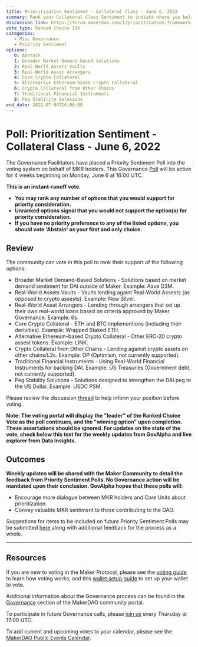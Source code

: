```yaml
---
title: Prioritization Sentiment - Collateral Class - June 6, 2022
summary: Rank your Collateral Class Sentiment to indiate where you believe MakerDAO should be focusing resources. 
discussion_link: https://forum.makerdao.com/t/prioritization-framework-sentiment-polling/15554
vote_type: Ranked Choice IRV
categories:
   - Misc Governance
   - Priority Sentiment
options:
   0: Abstain
   1: Broader Market Demand-Based Solutions 
   2: Real-World Assets Vaults
   3: Real-World Asset Arrangers
   4: Core Crypto Collateral 
   5: Alternative Ethereum-based Crypto Collateral 
   6: Crypto Collateral from Other Chains
   7: Traditional Financial Instruments 
   8: Peg Stability Solutions 
end_date: 2022-07-04T16:00:00
---
```

# Poll: Prioritization Sentiment - Collateral Class - June 6, 2022

The Governance Facilitators have placed a Priority Sentiment Poll into the voting system on behalf of MKR holders. This Governance [Poll](https://community-development.makerdao.com/en/learn/governance/on-chain-gov) will be active for 4 weeks beginning on Monday, June 6 at 16:00 UTC.


**This is an instant-runoff vote.** 
- **You may rank any number of options that you would support for priority consideration.** 
- **Unranked options signal that you would not support the option(s) for priority consideration.**
- **If you have no priority preference to any of the listed options, you should vote 'Abstain' as your first and only choice.**

## Review

The community can vote in this poll to rank their support of the following options:
- Broader Market Demand-Based Solutions - Solutions based on market demand sentiment for DAI outside of Maker. Example: Aave D3M.
- Real-World Assets Vaults - Vaults lending againt Real-World Assests (as opposed to crypto assests). Example: New Silver.
- Real-World Asset Arrangers - Lending through arrangers that set up their own real-world loans based on criteria approved by Maker Governance. Example: 6s.
- Core Crypto Collateral - ETH and BTC implementions (including their derivities). Example: Wrapped Staked ETH.
- Alternative Ethereum-based Crypto Collateral - Other ERC-20 crypto assest tokens. Example: LINK.
- Crypto Collateral from Other Chains - Lending against crypto assets on other chains/L2s. Example: OP (Optimism, not currently supported).
- Traditional Financial Instruments - Using Real-World Financial Instruments for backing DAI. Example: US Treasuries (Government debt, not currently supported).
- Peg Stability Solutions - Solutions designed to strengthen the DAI peg to the US Dollar. Example: USDC PSM.

Please review the discussion [thread](https://forum.makerdao.com/t/prioritization-framework-sentiment-polling/15554) to help inform your position before voting.

**Note: The voting portal will display the "leader" of the Ranked Choice Vote as the poll continues, and the "winning option" upon completion. These assertations should be ignored. For updates on the state of the vote, check below this text for the weekly updates from GovAlpha and live explorer from Data Insights.**

## Outcomes

**Weekly updates will be shared with the Maker Community to detail the feedback from Priority Sentiment Polls. No Governance action will be mandated upon their conclusion. GovAlpha hopes that these polls will:**
- Encourage more dialogue between MKR holders and Core Units about prioritization.
- Convey valuable MKR sentiment to those contributing to the DAO.

Suggestions for items to be included on future Priority Sentiment Polls may be submitted [here](https://docs.google.com/forms/d/e/1FAIpQLScGMqLqzV-ySAiU_AhqeVuwGwgYFGpTYpEDvdNSzXo9Wi4U-w/viewform?usp=sf_link) along with additional feedback for the process as a whole.

---

## Resources

If you are new to voting in the Maker Protocol, please see the [voting guide](https://community-development.makerdao.com/en/learn/governance/how-voting-works/) to learn how voting works, and this [wallet setup guide](https://community-development.makerdao.com/en/learn/governance/voting-setup/) to set up your wallet to vote.

Additional information about the Governance process can be found in the [Governance](https://community-development.makerdao.com/en/learn/governance) section of the MakerDAO community portal.

To participate in future Governance calls, please [join us](https://github.com/makerdao/community/tree/master/governance/governance-and-risk-meetings) every Thursday at 17:00 UTC.

To add current and upcoming votes to your calendar, please see the [MakerDAO Public Events Calendar](https://calendar.google.com/calendar/embed?src=makerdao.com_3efhm2ghipksegl009ktniomdk%40group.calendar.google.com&ctz=UTC&mode=week&showCalendars=0&showPrint=0).
